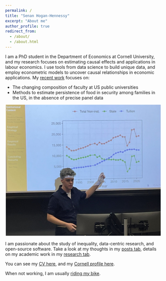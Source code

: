```yaml
---
permalink: /
title: "Senan Hogan-Hennessy"
excerpt: "About me"
author_profile: true
redirect_from: 
  - /about/
  - /about.html
---
```


I am a PhD student in the Department of Economics at Cornell University, and my research focuses on estimating causal effects and applications in labour economics.
I use tools from data science to build unique data, and employ econometric models to uncover causal relationships in economic applications.
My [recent work](https://shoganhennessy.github.io/research/) focuses on:

- The changing composition of faculty at US public universities
- Methods to estimate persistence of food in security among families in the US, in the absence of precise panel data

<p style="text-align:center;">
  <img src="../images/presentation.jpg"
    width="500">
</p>

I am passionate about the study of inequality, data-centric research, and open-source software.
Take a look at my thoughts in my [posts tab](https://shoganhennessy.github.io/year-archive/), details on my academic work in my [research tab](https://shoganhennessy.github.io/research/).

You can see my [CV here](https://shoganhennessy.github.io/files/cv/cv-shoganhennessy.pdf), and my [Cornell profile here](https://economics.cornell.edu/senan-hogan-hennessy).

When not working, I am usually [riding my bike](https://shoganhennessy.github.io/cycling/).
